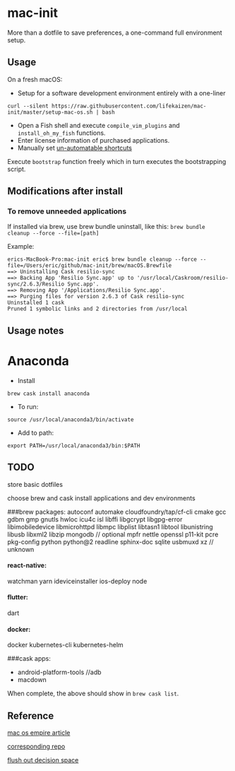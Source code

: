 # mac-init
More than a dotfile to save preferences, a one-command full environment setup.

## Usage

On a fresh macOS:
* Setup for a software development environment entirely with a one-liner

```
curl --silent https://raw.githubusercontent.com/lifekaizen/mac-init/master/setup-mac-os.sh | bash
```

* Open a Fish shell and execute `compile_vim_plugins` and `install_oh_my_fish` functions.
* Enter license information of purchased applications.
* Manually set [un-automatable shortcuts](https://github.com/Sajjadhosn/dotfiles/blob/master/shortcuts/shortcuts.md#un-automatable-shortcuts)

Execute `bootstrap` function freely which in turn executes the bootstrapping script.

## Modifications after install

### To remove unneeded applications

If installed via brew, use brew bundle uninstall, like this:
`brew bundle cleanup --force --file=[path]`

Example:
```
erics-MacBook-Pro:mac-init eric$ brew bundle cleanup --force --file=/Users/eric/github/mac-init/brew/macOS.Brewfile
==> Uninstalling Cask resilio-sync
==> Backing App 'Resilio Sync.app' up to '/usr/local/Caskroom/resilio-sync/2.6.3/Resilio Sync.app'.
==> Removing App '/Applications/Resilio Sync.app'.
==> Purging files for version 2.6.3 of Cask resilio-sync
Uninstalled 1 cask
Pruned 1 symbolic links and 2 directories from /usr/local
```

## Usage notes

# Anaconda

* Install

`brew cask install anaconda`

* To run:

`source /usr/local/anaconda3/bin/activate`

* Add to path:

`export PATH=/usr/local/anaconda3/bin:$PATH`


## TODO
store basic dotfiles

choose brew and cask install applications and dev environments

###brew packages:
autoconf
automake
cloudfoundry/tap/cf-cli
cmake
gcc
gdbm
gmp	
gnutls
hwloc
icu4c
isl
libffi
libgcrypt
libgpg-error
libimobiledevice
libmicrohttpd
libmpc
libplist
libtasn1
libtool
libunistring
libusb
libxml2
libzip
mongodb	// optional
mpfr
nettle
openssl
p11-kit
pcre
pkg-config
python
python@2
readline
sphinx-doc
sqlite
usbmuxd
xz	// unknown


#### react-native:
watchman
yarn
ideviceinstaller
ios-deploy
node

#### flutter:
dart

#### docker:
docker
kubernetes-cli
kubernetes-helm

###cask apps:

* android-platform-tools	//adb
* macdown

When complete, the above should show in `brew cask list`.

## Reference

[mac os empire article](https://medium.com/@Sajjadhosn/build-a-macos-empire-a0c83879ac24)

[corresponding repo](https://github.com/Sajjadhosn/dotfiles/)

[flush out decision space](https://www.anishathalye.com/2014/08/03/managing-your-dotfiles/)
